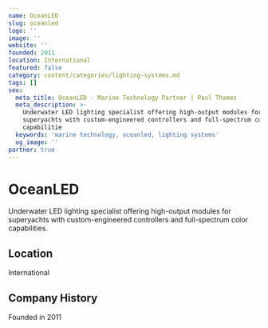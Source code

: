 ```yaml
---
name: OceanLED
slug: oceanled
logo: ''
image: ''
website: ''
founded: 2011
location: International
featured: false
category: content/categories/lighting-systems.md
tags: []
seo:
  meta_title: OceanLED - Marine Technology Partner | Paul Thames
  meta_description: >-
    Underwater LED lighting specialist offering high-output modules for
    superyachts with custom-engineered controllers and full-spectrum color
    capabilitie
  keywords: 'marine technology, oceanled, lighting systems'
  og_image: ''
partner: true
---
```


# OceanLED

Underwater LED lighting specialist offering high-output modules for superyachts with custom-engineered controllers and full-spectrum color capabilities.



## Location

International

## Company History

Founded in 2011